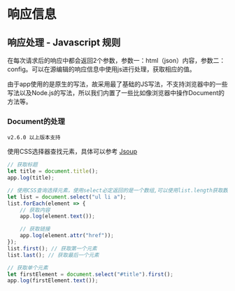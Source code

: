 # 响应信息

## 响应处理 - Javascript 规则
在每次请求后的响应中都会返回2个参数，参数一：html（json）内容，参数二：config。可以在源编辑的响应信息中使用js进行处理，获取相应的值。

由于app使用的是原生的写法，故采用最了基础的JS写法，不支持浏览器中的一些写法以及Node.js的写法，所以我们内置了一些比如像浏览器中操作Document的方法等。

### Document的处理
`v2.6.0 以上版本支持`

使用CSS选择器查找元素，具体可以参考 [Jsoup](https://jsoup.org/cookbook/extracting-data/selector-syntax)
```javascript
// 获取标题
let title = document.title();
app.log(title);

// 使用CSS查询选择元素，使用select必定返回的是一个数组,可以使用list.length获取数组长度
let list = document.select("ul li a");
list.forEach(element => {
    // 获取内容
    app.log(element.text());

    // 获取链接
    app.log(element.attr("href"));
});
list.first(); // 获取第一个元素
list.last(); // 获取最后一个元素

// 获取单个元素
let firstElement = document.select("#title").first();
app.log(firstElement.text());

```